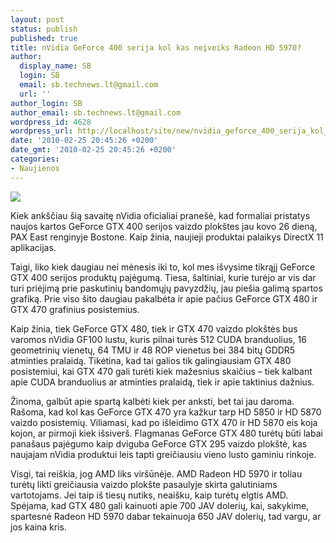 ```yaml
---
layout: post
status: publish
published: true
title: nVidia GeForce 400 serija kol kas neįveiks Radeon HD 5970?
author:
  display_name: SB
  login: SB
  email: sb.technews.lt@gmail.com
  url: ''
author_login: SB
author_email: sb.technews.lt@gmail.com
wordpress_id: 4628
wordpress_url: http://localhost/site/new/nvidia_geforce_400_serija_kol_kas_neiveiks_radeon_hd_5970/
date: '2010-02-25 20:45:26 +0200'
date_gmt: '2010-02-25 20:45:26 +0200'
categories:
- Naujienos
---
```

<div class="imgright"><img src="http://t0.gstatic.com/images?q=tbn:SwocC1QqLSUvDM:http://www.techchee.com/wp-content/uploads/2009/11/HD-5970-video-card-450x359.jpg"  /></div>
<p>Kiek ankščiau šią savaitę nVidia oficialiai pranešė, kad formaliai pristatys naujos kartos GeForce GTX 400 serijos vaizdo plokštes jau kovo 26 dieną, PAX East renginyje Bostone. Kaip žinia, naujieji produktai palaikys DirectX 11 aplikacijas.</p>
<p>Taigi, liko kiek daugiau nei mėnesis iki to, kol mes išvysime tikrąjį GeForce GTX 400 serijos produktų pajėgumą. Tiesa, šaltiniai, kurie turėjo ar vis dar turi priėjimą prie paskutinių bandomųjų pavyzdžių, jau piešia galimą spartos grafiką. Prie viso šito daugiau pakalbėta ir apie pačius GeForce GTX 480 ir GTX 470 grafinius posistemius.</p>
<p>Kaip žinia, tiek GeForce GTX 480, tiek ir GTX 470 vaizdo plokštės bus varomos nVidia GF100 lustu, kuris pilnai turės 512 CUDA branduolius, 16 geometrinių vienetų, 64 TMU ir 48 ROP vienetus bei 384 bitų GDDR5 atminties pralaidą. Tikėtina, kad tai galios tik galingiausiam GTX 480 posistemiui, kai GTX 470 gali turėti kiek mažesnius skaičius – tiek kalbant apie CUDA branduolius ar atminties pralaidą, tiek ir apie taktinius dažnius.</p>
<p>Žinoma, galbūt apie spartą kalbėti kiek per anksti, bet tai jau daroma. Rašoma, kad kol kas GeForce GTX 470 yra kažkur tarp HD 5850 ir HD 5870 vaizdo posistemių. Viliamasi, kad po išleidimo GTX 470 ir HD 5870 eis koja kojon, ar pirmoji kiek išsiverš. Flagmanas GeForce GTX 480 turėtų būti labai panašaus pajėgumo kaip dviguba GeForce GTX 295 vaizdo plokštė, kas naujajam nVidia produktui leis tapti greičiausiu vieno lusto gaminiu rinkoje.</p>
<p>Visgi, tai reiškia, jog AMD liks viršūnėje. AMD Radeon HD 5970 ir toliau turėtų likti greičiausia vaizdo plokšte pasaulyje skirta galutiniams vartotojams. Jei taip iš tiesų nutiks, neaišku, kaip turėtų elgtis AMD. Spėjama, kad GTX 480 gali kainuoti apie 700 JAV dolerių, kai, sakykime, spartesnė Radeon HD 5970 dabar tekainuoja 650 JAV dolerių, tad vargu, ar jos kaina kris.<br /></p>
